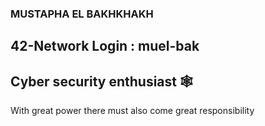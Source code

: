 
### MUSTAPHA EL BAKHKHAKH
42-Network Login : muel-bak
-----
Cyber security enthusiast 🕸️
----
With great power there must also come great responsibility
